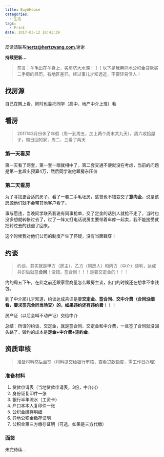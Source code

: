 ```yaml
---
title: BuyAHouse
categories:
  - 生活
tags:
  - Print
date: 2017-03-12 18:41:39
---
```


反馈请联系[**hertz@hertzwang.com**](mailto:hertz@hertzwang.com),谢谢


**持续更新...**


> 前言：羊毛出在羊身上，买房坑大水深！！！以下是我用异地公积金贷款买二手房的经历，有地区差异。经过事儿才知远近，不要轻易信人！


## 找房源

自己在网上看，同时也委托同学（高中，地产中介上班）看


## 看房

> 2017年3月份休了年假（周一到周五，加上两个周末共九天），周六收拾屋子，周日回的家，周二、三看了两天

### 第一天看房

第一天看了两套，第一套一眼就相中了，第二套交通不便就没在考虑，当前的问题是第一套超出预算4万，然后同学说他跟房东压价

<!-- more -->

### 第二天看房

为了寻找更合适的房子，看了一套二手毛坯房，感觉也不错变交了**意向金**，说是该房源他们就不会带其他客户看了。

事与愿违，当晚同学联系我说有同事抢单，交了定金的话别人就抢不走了，当时也没多想就转帐过去了，过了一阵又打电话说房主要带着车库一起卖，我不能接受就把转过去的钱退了回来。

这个时候我对他们公司的制度产生了怀疑，没有当面戳穿！

## 约谈

> 约谈，其实就是甲方（房主）、乙方（购房人）和丙方（中介）谈判，达成共识后就签**合同**！没错，签合同！！！是要交定金的！！！

约的周五下午，在此之前还跟家里商量怎么跟房主谈，出门的时候还在想拿不拿钱包。

到了中介那儿才知道，约谈达成共识是要**交定金、签合同、交中介费（合同没细看，要求签完合同当场交）**的，如果违约还有**违约费**！！！

房产证（以后会叫不动产证）交给中介

总结：所谓的约谈、交定金，就是签合同、交定金和中介费，一旦签了合同就没回头路了，毁约的成本是**定金+中介费+违约金**。

## 资质审核

> 准备材料然后面签（材料提交给银行审核，查看贷款额度，需工作日办理）

### 准备材料
        
1. 贷款申请表（当地贷款申请表，3份，中介出）
2. 身份证复印件一张
3. 银行半年流水（工资卡）
4. 户口本本人复印件一张
5. 公积金缴存明细
6. 异地公积金缴存证明
7. 公积金第三方缴存证明（可选，如果是三方代缴）

### 面签

未完待续...



 



